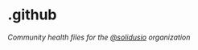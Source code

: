 # .github

*Community health files for the [@solidusio](https://github.com/solidusio) organization*
